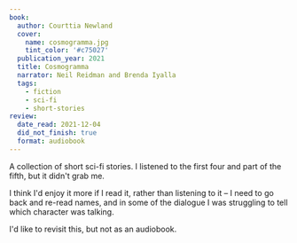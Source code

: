 ```yaml
---
book:
  author: Courttia Newland
  cover:
    name: cosmogramma.jpg
    tint_color: '#c75027'
  publication_year: 2021
  title: Cosmogramma
  narrator: Neil Reidman and Brenda Iyalla
  tags:
    - fiction
    - sci-fi
    - short-stories
review:
  date_read: 2021-12-04
  did_not_finish: true
  format: audiobook
---
```


A collection of short sci-fi stories.
I listened to the first four and part of the fifth, but it didn't grab me.

I think I'd enjoy it more if I read it, rather than listening to it – I need to go back and re-read names, and in some of the dialogue I was struggling to tell which character was talking.

I'd like to revisit this, but not as an audiobook.
